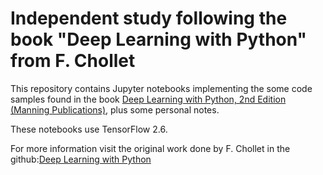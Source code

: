 # Independent study following the book "Deep Learning with Python" from F. Chollet

This repository contains Jupyter notebooks implementing the some code samples found in the book [Deep Learning with Python, 2nd Edition (Manning Publications)](https://www.manning.com/books/deep-learning-with-python-second-edition?a_aid=keras&a_bid=76564dff), plus some personal notes.

These notebooks use TensorFlow 2.6.

For more information visit the original work done by F. Chollet in the github:[Deep Learning with Python](https://github.com/fchollet/deep-learning-with-python-notebooks)
